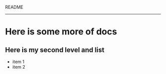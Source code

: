 README
**************************

# Here is some more of docs

##  Here is my second level and list

* item 1
* item 2

 